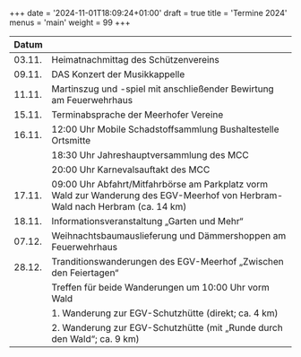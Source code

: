 +++
date = '2024-11-01T18:09:24+01:00'
draft = true
title = 'Termine 2024'
menus = 'main'
weight = 99
+++
  
|Datum   |                               |  
| ------ |   -------------------------------------- |  
|03.11.  |Heimatnachmittag des Schützenvereins    |  
|09.11.  |DAS Konzert der Musikkappelle           |  
|11.11.  |Martinszug und -spiel mit anschließender Bewirtung am Feuerwehrhaus|  
|15.11.  |Terminabsprache der Meerhofer Vereine
|16.11.  |12:00 Uhr Mobile Schadstoffsammlung Bushaltestelle Ortsmitte
|        |18:30 Uhr Jahres­hauptversamm­lung des MCC
|        |20:00 Uhr Karnevalsauftakt des MCC
|17.11.  |09:00 Uhr Abfahrt/Mitfahrbörse am Parkplatz vorm Wald zur Wanderung des EGV-Meerhof von Herbram-Wald nach Herbram (ca. 14 km) 
|18.11.  |Informationsveranstaltung „Garten und Mehr“
|07.12.  |Weihnachtsbaumauslieferung und  Dämmershoppen am Feuerwehrhaus
|28.12.  |Tranditionswanderungen des EGV-Meerhof „Zwischen den Feiertagen“  
|        |Treffen für beide Wanderungen um 10:00 Uhr vorm Wald
|        |1. Wanderung zur EGV-Schutzhütte (direkt; ca. 4 km)
|        |2. Wanderung zur EGV-Schutzhütte (mit „Runde durch den Wald“; ca. 9 km)  
